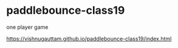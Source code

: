 # paddlebounce-class19
one player game

https://vishnugauttam.github.io/paddlebounce-class19/index.html
